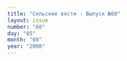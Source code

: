 ```yaml
---
title: "Сельские вести - Выпуск №60"
layout: issue
number: "60"
day: "05"
month: "08"
year: "2008"
---
```

